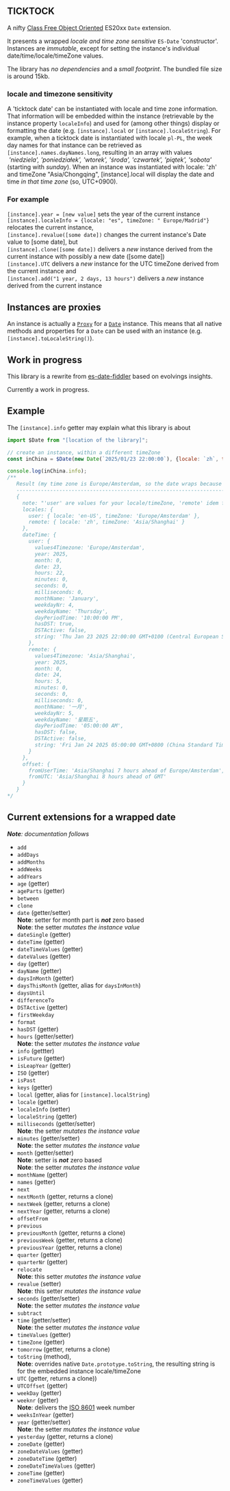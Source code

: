 ## TICKTOCK

A nifty [Class Free Object Oriented](https://depth-first.com/articles/2019/03/04/class-free-object-oriented-programming/) ES20xx `Date` extension.

It presents a wrapped *locale and time zone sensitive* `ES-Date` 'constructor'. Instances are *immutable*, except for setting 
the instance's individual date/time/locale/timeZone values.

The library has *no dependencies* and a *small footprint*. The bundled file size is around 15kb.

### locale and timezone sensitivity
A 'ticktock date' can be instantiated with locale and time zone information. That information will be embedded within 
the instance (retrievable by the instance property `localeInfo`) and used for (among other things) display or formatting the date (e.g. 
`[instance].local` or `[instance].localeString`). For example, when a ticktock date is instantiated with locale `pl-PL`, 
the week day names for that instance can be retrieved as `[instance].names.dayNames.long`, resulting in an array with values
 *'niedziela', 'poniedziałek', 'wtorek', 'środa', 'czwartek', 'piątek', 'sobota'* (starting with *sunday*). When an instance
 was instantiated with locale: 'zh' and timeZone "Asia/Chongqing", [instance].local will display the date and time *in
 that time zone* (so, UTC+0900).

### For example

`[instance].year = [new value]` sets the year of the current instance
<br>`[instance].localeInfo = {locale: "es", timeZone: " Europe/Madrid"}` relocates the current instance,
<br>`[instance].revalue([some date])` changes the current instance's Date value to [some date], but
<br>`[instance].clone([some date])` delivers a *new* instance derived from the current instance with possibly a new date ([some date])
<br>`[instance].UTC` delivers a *new* instance for the UTC timeZone derived from the current instance and
<br>`[instance].add("1 year, 2 days, 13 hours")` delivers a *new* instance derived from the current instance

## Instances are proxies
An instance is actually a [`Proxy`](https://developer.mozilla.org/en-US/docs/Web/JavaScript/Reference/Global_Objects/Proxy) 
for a [`Date`](https://developer.mozilla.org/en-US/docs/Web/JavaScript/Reference/Global_Objects/Date) instance. 
This means that all native methods and properties for a `Date` can be used with an instance (e.g. `[instance].toLocaleString()`).

## Work in progress
This library is a rewrite from [es-date-fiddler](https://github.com/KooiInc/es-date-fiddler) based on evolvings insights. 

Currently a work in progress.

## Example

The `[instance].info` getter may explain what this library is about

```javascript
import $Date from "[location of the library]";

// create an instance, within a different timeZone
const inChina = $Date(new Date(`2025/01/23 22:00:00`), {locale: `zh`, timeZone: 'Asia/Shanghai'});

console.log(inChina.info);
/**
   Result (my time zone is Europe/Amsterdam, so the date wraps because of the time difference)
   --------------------------------------------------------------------------------------------    
   {
     note: "'user' are values for your locale/timeZone, 'remote' idem for the instance",
     locales: {
       user: { locale: 'en-US', timeZone: 'Europe/Amsterdam' },
       remote: { locale: 'zh', timeZone: 'Asia/Shanghai' }
     },
     dateTime: {
       user: {
         values4Timezone: 'Europe/Amsterdam',
         year: 2025,
         month: 0,
         date: 23,
         hours: 22,
         minutes: 0,
         seconds: 0,
         milliseconds: 0,
         monthName: 'January',
         weekdayNr: 4,
         weekdayName: 'Thursday',
         dayPeriodTime: '10:00:00 PM',
         hasDST: true,
         DSTActive: false,
         string: 'Thu Jan 23 2025 22:00:00 GMT+0100 (Central European Standard Time)'
       },
       remote: {
         values4Timezone: 'Asia/Shanghai',
         year: 2025,
         month: 0,
         date: 24,
         hours: 5,
         minutes: 0,
         seconds: 0,
         milliseconds: 0,
         monthName: '一月',
         weekdayNr: 5,
         weekdayName: '星期五',
         dayPeriodTime: '05:00:00 AM',
         hasDST: false,
         DSTActive: false,
         string: 'Fri Jan 24 2025 05:00:00 GMT+0800 (China Standard Time)'
       }
     },
     offset: {
       fromUserTime: 'Asia/Shanghai 7 hours ahead of Europe/Amsterdam',
       fromUTC: 'Asia/Shanghai 8 hours ahead of GMT'
     }
   }
*/
```

## Current extensions for a wrapped date

***Note**: documentation follows*

- `add`
- `addDays`
- `addMonths`
- `addWeeks`
- `addYears`
- `age` (getter)
- `ageParts` (getter)
- `between`
- `clone`
- `date` (getter/setter)
   <br>**Note**: setter for month part is ***not*** zero based 
   <br>**Note**: the setter *mutates the instance value*
- `dateSingle` (getter)
- `dateTime` (getter)
- `dateTimeValues` (getter)
- `dateValues` (getter)
- `day` (getter)
- `dayName` (getter)
- `daysInMonth` (getter)
- `daysThisMonth`  (getter, alias for `daysInMonth`)
- `daysUntil`
- `differenceTo`
- `DSTActive` (getter)
- `firstWeekday`
- `format`
- `hasDST` (getter)
- `hours` (getter/setter)
   <br>**Note**: the setter *mutates the instance value*
- `info` (gettter)
- `isFuture` (getter)
- `isLeapYear` (getter)
- `ISO` (getter)
- `isPast`
- `keys` (getter)
- `local` (getter, alias for `[instance].localString`)
- `locale` (getter)
- `localeInfo` (setter)
- `localeString` (getter)
- `milliseconds` (getter/setter)
   <br>**Note**: the setter *mutates the instance value*
- `minutes` (getter/setter)
   <br>**Note**: the setter *mutates the instance value*
- `month` (getter/setter)
   <br>**Note**: setter is ***not*** zero based
   <br>**Note**: the setter *mutates the instance value*
- `monthName` (getter)
- `names` (getter)
- `next`
- `nextMonth` (getter, returns a clone)
- `nextWeek` (getter, returns a clone)
- `nextYear` (getter, returns a clone)
- `offsetFrom`
- `previous`
- `previousMonth` (getter, returns a clone)
- `previousWeek` (getter, returns a clone)
- `previousYear` (getter, returns a clone)
- `quarter` (getter)
- `quarterNr` (getter)
- `relocate`
   <br>**Note**: this setter *mutates the instance value*
- `revalue` (setter)
   <br>**Note**: this setter *mutates the instance value*
- `seconds` (getter/setter)
   <br>**Note**: the setter *mutates the instance value*
- `subtract`
- `time` (getter/setter)
   <br>**Note**: the setter *mutates the instance value*
- `timeValues` (getter)
- `timeZone` (getter)
- `tomorrow` (getter, returns a clone)
- `toString` (method),
   <br>**Note**: overrides native `Date.prototype.toString`, the resulting string is for the embedded instance locale/timeZone
- `UTC` (getter, returns a clone))
- `UTCOffset` (getter)
- `weekDay` (getter)
- `weeknr` (getter)
  <br>**Note**: delivers the [ISO 8601](https://en.wikipedia.org/wiki/ISO_8601) week number
- `weeksInYear` (getter)
- `year` (getter/setter)
   <br>**Note**: the setter *mutates the instance value*
- `yesterday` (getter, returns a clone)
- `zoneDate` (getter)
- `zoneDateValues` (getter)
- `zoneDateTime` (getter)
- `zoneDateTimeValues` (getter)
- `zoneTime` (getter)
- `zoneTimeValues` (getter)